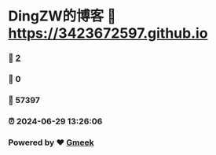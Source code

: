 # DingZW的博客 :link: https://3423672597.github.io 
### :page_facing_up: [2](https://3423672597.github.io/tag.html) 
### :speech_balloon: 0 
### :hibiscus: 57397 
### :alarm_clock: 2024-06-29 13:26:06 
### Powered by :heart: [Gmeek](https://github.com/Meekdai/Gmeek)
